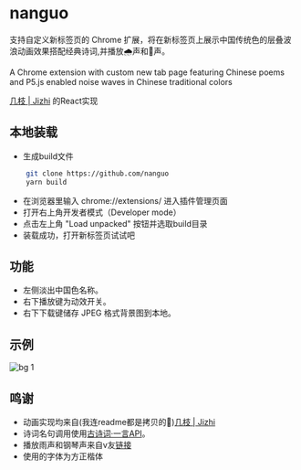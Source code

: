 # nanguo

支持自定义新标签页的 Chrome 扩展，将在新标签页上展示中国传统色的层叠波浪动画效果搭配经典诗词,并播放🌧️声和🎹声。

A Chrome extension with custom new tab page featuring Chinese poems and P5.js enabled noise waves in Chinese traditional colors

[几枝 | Jizhi](https://github.com/unicar9/jizhi) 的React实现

## 本地装载

* 生成build文件
```bash
    git clone https://github.com/nanguo
    yarn build
```
* 在浏览器里输入 chrome://extensions/ 进入插件管理页面
* 打开右上角开发者模式（Developer mode）
* 点击左上角 "Load unpacked" 按钮并选取build目录
* 装载成功，打开新标签页试试吧

## 功能

* 左侧淡出中国色名称。
* 右下播放键为动效开关。
* 右下下载键储存 JPEG 格式背景图到本地。


## 示例

![bg 1](https://github.com/daihy8759/nanguo/blob/master/examples/Snipaste_2019-03-30_10-15-35.png)

## 鸣谢

* 动画实现均来自(我连readme都是拷贝的🤪)[几枝 | Jizhi](https://github.com/unicar9/jizhi)
* 诗词名句调用使用[古诗词·一言API](https://gushi.ci/)。
* 播放雨声和钢琴声来自v友[链接](https://www.v2ex.com/t/549569#reply187)
* 使用的字体为方正楷体
